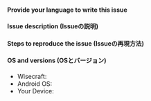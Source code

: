 #### Provide your language to write this issue
<!--- ENG: If you're using English to write this issue, delete here. -->
<!--- JPN: もし日本語でこのIssueを書くならば、ここは削除して下さい。 -->

#### Issue description (Issueの説明)
<!--- ENG: Write a short description about the issue -->
<!--- JPN: このIssueについての簡単な説明を書いて下さい。 -->

#### Steps to reproduce the issue (Issueの再現方法)
<!--- ENG: Help us find the problem by adding steps to reproduce the issue -->
<!--- JPN: あなたが報告しようとしているIssueの再現方法を書いて下さい。 -->

#### OS and versions (OSとバージョン)
<!--- ENG
"Wisecraft" section must contain only version, "latest" is invalid.
Open "Settings"->"Version Information" in Wisecraft to check its version.
If the version is invalid, the issue will be CLOSED
-->
<!--- JPN
項目Wisecraftには、Wisecraftのバージョンのみが有効です。「最新版」では駄目です。
Wisecraft内で「設定」→「バージョン情報」と開くと、見ることができます。
バージョンが無効ならば、このIssueをCloseさせて頂きます。

上から、
Wisecraftのバージョン
Android OSのバージョン
あなたの端末名
を入力して下さい。
-->
* Wisecraft:
* Android OS:
* Your Device: 
